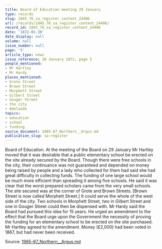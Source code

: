 ```yaml
---
title: Board of Education meeting 29 January
type: records
slug: 1845_76_sa_register_content_24406
url: /records/1845_76_sa_register_content_24406/
record_id: 1845_76_sa_register_content_24406
date: '1872-01-30'
date_display: null
volume: null
issue_number: null
page: '5'
article_type: news
issue_reference: 30 January 1872, page 5
people_mentioned:
- Mr Hartley
- Mr Hardy
places_mentioned:
- Grote Street
- Brown Street
- Morphett Street
- Gilbert Street
- Gouger Street
- the city
- Adelaide
topics:
- education
- school
- funding
source_document: 1985-87_Northern__Argus.md
publication_slug: sa-register
---
```


Board of Education.  At the meeting of the Board on 29 January Mr Hartley moved that it was desirable that a public elementary school be erected on the site already secured by the Board.  Though there were free schools in the city, their continuance was not guaranteed and depended on money being raised by people and a lady who collected for them had said she had great difficulty in collecting funds.  The funding of one large school would be much more efficient than spreading it among five schools.  He said it was clear that the worst prepared scholars came from the very small schools.  The site secured was at the corner of Grote and Brown Streets.  [Brown Street is now called Morphett Street.]  It could serve the whole of the west side of the city.  Two schools in Morphett Street, two in Gilbert Street and one in Gouger Street could then be dispensed with.  Mr Hardy said the Board had pursued this idea for 15 years.  He urged an amendment to the effect that the Board urge upon the Government the necessity of proving the funding for an elementary school to be erected on the site purchased.  Mr Hartley agreed to the amendment.  Money (£2,000) had been voted in 1867, but had never been received.

Source: [1985-87_Northern__Argus.md](/downloads/markdown/1985-87_Northern__Argus.md)
